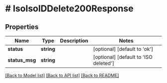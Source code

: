 # # IsoIsoIDDelete200Response

## Properties

Name | Type | Description | Notes
------------ | ------------- | ------------- | -------------
**status** | **string** |  | [optional] [default to 'ok']
**status_msg** | **string** |  | [optional] [default to 'ISO deleted']

[[Back to Model list]](../../README.md#models) [[Back to API list]](../../README.md#endpoints) [[Back to README]](../../README.md)
